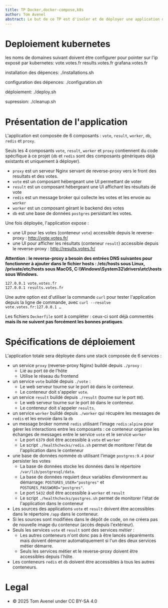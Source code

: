 ```yaml
---
title: TP Docker,docker-compose,k8s
author: Tom Avenel
abstract: Le but de ce TP est d'isoler et de déployer une application dans une stack de conteneurs Docker.
---
```


# Deploiement kubernetes

les noms de domaines suivant doivent étre configurer pour pointer sur l'ip exposé par kubernetes:
vote.votes.fr
results.votes.fr
grafana.votes.fr

installation des dépences: ./installations.sh

configuration des dépences: ./configuration.sh

déploiement: ./deploy.sh

supression: ./cleanup.sh

# Présentation de l'application

L'application est composée de 6 composants : `vote`, `result`, `worker`, `db`, `redis` et `proxy`.

Seuls les 4 composants `vote`, `result`, `worker` et `proxy` contiennent du code spécifique à ce projet (`db` et `redis` sont des composants génériques déjà existants et uniquement à déployer).

- `proxy` est un serveur Nginx servant de reverse-proxy vers le front des resultats et des votes.
- `vote` est un composant hébergeant une UI permettant de voter
- `result` est un composant hébergeant une UI affichant les résultats de vote
- `redis` est un message broker qui collecte les votes et les envoie au `worker`
- `worker` est un composant gérant le backend des votes
- `db` est une base de données `postgres` persistant les votes.

Une fois déployée, l'application expose :

- une UI pour les votes (conteneur `vote`) accessible depuis le reverse-proxy : <http://vote.votes.fr/>
- une UI pour afficher les résultats (conteneur `result`) accessible depuis le reverse-proxy : <http://results.votes.fr/>

**Attention : le reverse-proxy a besoin des entrées DNS suivantes pour fonctionner à ajouter dans le fichier hosts : /etc/hosts sous Linux, /private/etc/hosts sous MacOS, C:\Windows\System32\drivers\etc\hosts sous Windows.**

```
127.0.0.1 vote.votes.fr
127.0.0.1 results.votes.fr
```

Une autre option est d'utiliser la commande `curl` pour tester l'application depuis la ligne de commande, avec `curl --resolve vote.votes.fr:127.0.0.1 …`

Les fichiers `Dockerfile` sont à compléter : ceux-ci sont déjà commentés **mais ils ne suivent pas forcément les bonnes pratiques**.

# Spécifications de déploiement

L'application totale sera déployée dans une stack composée de 6 services :

- un service `proxy` (reverse-proxy Nginx) buildé depuis `./proxy` :
  - Lié au port `80` de l'hôte
  - Utilise le réseau du frontend
- un service `vote` buildé depuis `./vote` :
  - Le web serveur tourne sur le port `80` dans le conteneur.
  - Le conteneur doit s'appeler `vote`.
- un service `result` buildé depuis `./result` (tourne sur le port `80`).
  - Le web serveur tourne sur le port `80` dans le conteneur.
  - Le conteneur doit s'appeler `results`.
- un service `worker` buildé depuis `./worker` qui récupère les messages de `redis` et les envoie dans la `db`
- un message broker nommé `redis` utilisant l’image `redis:alpine` pour gérer les interactions entre les composants : ce conteneur organise les échanges de messages entre le service `vote` et le service `worker`
  - Le port `6379` doit être accessible à `vote` et `worker`
  - Le script `./healthchecks/redis.sh` permet de monitorer l'état de l'application dans le conteneur
- une base de données nommée `db` utilisant l’image `postgres:9.4` pour persister les votes
  - La base de données stocke les données dans le répertoire `/var/lib/postgresql/data`.
  - La base de données requiert deux variables d’environment au démarrage: `POSTGRES_USER="postgres"` et `POSTGRES_PASSWORD="postgres"`.
  - Le port `5432` doit être accessible à `worker` et `result`
  - Le script `./healthchecks/postgres.sh` permet de monitorer l'état de l'application dans le conteneur
- Les sources des applications `vote` et `result` doivent être accessibles dans le répertoire `/app` dans le conteneur.
- Si les sources sont modifiées dans le dépôt de code, on ne créera pas de nouvelle image du conteneur (accès depuis l'extérieur).
- Seuls les services `vote` et `result` sont des services _métier_ :
  - Les autres conteneurs n'ont donc pas à être lancés séparéments mais doivent démarrer automatiquement si l'un des deux services métier démarre.
  - Seuls les services métier et le reverse-proxy doivent être accessibles depuis l'hôte.
- Les conteneurs `redis` et `db` doivent être accessibles à tous les autres conteneurs.

# Legal

- © 2025 Tom Avenel under CC BY-SA 4.0
